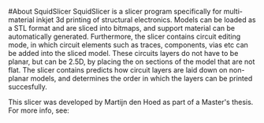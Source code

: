 #About SquidSlicer
SquidSlicer is a slicer program specifically for multi-material inkjet 3d printing of structural electronics. Models can be loaded as a STL format and are sliced into bitmaps, and support material can be automatically generated. 
Furthermore, the slicer contains circuit editing mode, in which circuit elements such as traces, components, vias etc can be added into the sliced model. These circuits layers do not have to be 
planar, but can be 2.5D, by placing the on sections of the model that are not flat. 
The slicer contains predicts how circuit layers are laid down on non-planar models, and determines the order in which the layers can be printed succesfully.

This slicer was developed by Martijn den Hoed as part of a Master's thesis. 
For more info, see:
